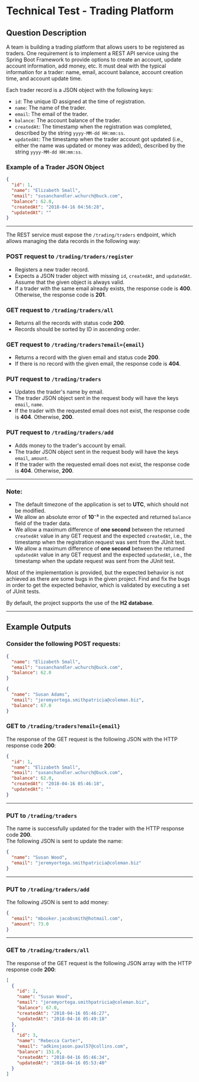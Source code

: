 
# Technical Test - Trading Platform

## Question Description

A team is building a trading platform that allows users to be registered as traders. One requirement is to implement a REST API service using the Spring Boot Framework to provide options to create an account, update account information, add money, etc. It must deal with the typical information for a trader: name, email, account balance, account creation time, and account update time.

Each trader record is a JSON object with the following keys:

- `id`: The unique ID assigned at the time of registration.
- `name`: The name of the trader.
- `email`: The email of the trader.
- `balance`: The account balance of the trader.
- `createdAt`: The timestamp when the registration was completed, described by the string `yyyy-MM-dd HH:mm:ss`.
- `updatedAt`: The timestamp when the trader account got updated (i.e., either the name was updated or money was added), described by the string `yyyy-MM-dd HH:mm:ss`.

### Example of a Trader JSON Object

```json
{
  "id": 1,
  "name": "Elizabeth Small",
  "email": "susanchandler.wchurch@buck.com",
  "balance": 62.0,
  "createdAt": "2018-04-16 04:56:28",
  "updatedAt": ""
}
```

---

The REST service must expose the `/trading/traders` endpoint, which allows managing the data records in the following way:

### POST request to `/trading/traders/register`
- Registers a new trader record.
- Expects a JSON trader object with missing `id`, `createdAt`, and `updatedAt`. Assume that the given object is always valid.
- If a trader with the same email already exists, the response code is **400**. Otherwise, the response code is **201**.

### GET request to `/trading/traders/all`
- Returns all the records with status code **200**.
- Records should be sorted by ID in ascending order.

### GET request to `/trading/traders?email={email}`
- Returns a record with the given email and status code **200**.
- If there is no record with the given email, the response code is **404**.

### PUT request to `/trading/traders`
- Updates the trader's name by email.
- The trader JSON object sent in the request body will have the keys `email`, `name`.
- If the trader with the requested email does not exist, the response code is **404**. Otherwise, **200**.

### PUT request to `/trading/traders/add`
- Adds money to the trader's account by email.
- The trader JSON object sent in the request body will have the keys `email`, `amount`.
- If the trader with the requested email does not exist, the response code is **404**. Otherwise, **200**.

---

### Note:
- The default timezone of the application is set to **UTC**, which should not be modified.
- We allow an absolute error of **10⁻³** in the expected and returned `balance` field of the trader data.
- We allow a maximum difference of **one second** between the returned `createdAt` value in any GET request and the expected `createdAt`, i.e., the timestamp when the registration request was sent from the JUnit test.
- We allow a maximum difference of **one second** between the returned `updatedAt` value in any GET request and the expected `updatedAt`, i.e., the timestamp when the update request was sent from the JUnit test.

Most of the implementation is provided, but the expected behavior is not achieved as there are some bugs in the given project. Find and fix the bugs in order to get the expected behavior, which is validated by executing a set of JUnit tests.

By default, the project supports the use of the **H2 database**.

---

## Example Outputs

### Consider the following POST requests:

```json
{
  "name": "Elizabeth Small",
  "email": "susanchandler.wchurch@buck.com",
  "balance": 62.0
}
```

```json
{
  "name": "Susan Adams",
  "email": "jeremyortega.smithpatricia@coleman.biz",
  "balance": 67.0
}
```

### GET to `/trading/traders?email={email}`

The response of the GET request is the following JSON with the HTTP response code **200**:

```json
{
  "id": 1,
  "name": "Elizabeth Small",
  "email": "susanchandler.wchurch@buck.com",
  "balance": 62.0,
  "createdAt": "2018-04-16 05:46:18",
  "updatedAt": ""
}
```

---

### PUT to `/trading/traders`

The name is successfully updated for the trader with the HTTP response code **200**.  
The following JSON is sent to update the name:

```json
{
  "name": "Susan Wood",
  "email": "jeremyortega.smithpatricia@coleman.biz"
}
```

---

### PUT to `/trading/traders/add`

The following JSON is sent to add money:

```json
{
  "email": "mbooker.jacobsmith@hotmail.com",
  "amount": 73.0
}
```

---

### GET to `/trading/traders/all`

The response of the GET request is the following JSON array with the HTTP response code **200**:

```json
[
  {
    "id": 2,
    "name": "Susan Wood",
    "email": "jeremyortega.smithpatricia@coleman.biz",
    "balance": 67.0,
    "createdAt": "2018-04-16 05:46:27",
    "updatedAt": "2018-04-16 05:49:18"
  },
  {
    "id": 3,
    "name": "Rebecca Carter",
    "email": "adkinsjason.paul57@collins.com",
    "balance": 151.0,
    "createdAt": "2018-04-16 05:46:34",
    "updatedAt": "2018-04-16 05:53:40"
  }
]
```
